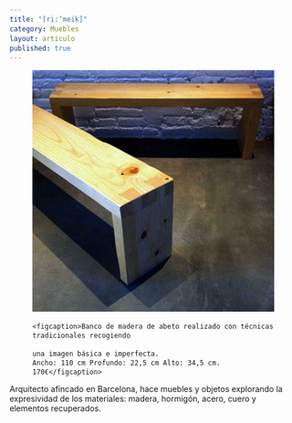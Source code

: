 ```yaml
---
title: "[ri:’meik]"
category: Muebles
layout: articulo
published: true
---
```


<figure>
	<a href="/images/rimeik/IMG_5455.JPG"><img src="/images/rimeik/IMG_5455.JPG" alt="image"></a>

	<figcaption>Banco de madera de abeto realizado con técnicas tradicionales recogiendo 
	
	una imagen básica e imperfecta.
    Ancho: 110 cm Profundo: 22,5 cm Alto: 34,5 cm. 170€</figcaption>
    
</figure>

Arquitecto afincado en Barcelona, hace muebles y objetos explorando la expresividad de los materiales: madera, hormigón, acero, cuero y elementos recuperados.

